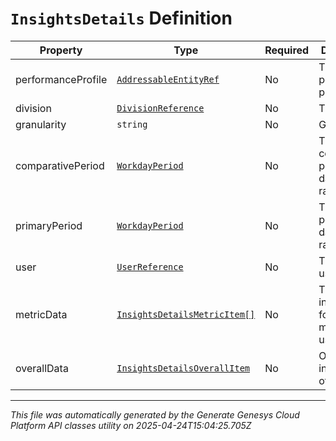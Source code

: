 # `InsightsDetails` Definition

| Property | Type | Required | Description |
|----------|------|----------|-------------|
| performanceProfile | [`AddressableEntityRef`](addressableentityref-definition.md) | No | The performance profile |
| division | [`DivisionReference`](divisionreference-definition.md) | No | The division |
| granularity | `string` | No | Granularity |
| comparativePeriod | [`WorkdayPeriod`](workdayperiod-definition.md) | No | The comparative period work day date range |
| primaryPeriod | [`WorkdayPeriod`](workdayperiod-definition.md) | No | The primary period work day date range |
| user | [`UserReference`](userreference-definition.md) | No | The query user |
| metricData | [`InsightsDetailsMetricItem[]`](insightsdetailsmetricitem-definition.md) | No | The list of insights data for each metric of the user |
| overallData | [`InsightsDetailsOverallItem`](insightsdetailsoverallitem-definition.md) | No | Overall insights data of the user |

---

*This file was automatically generated by the Generate Genesys Cloud Platform API classes utility on 2025-04-24T15:04:25.705Z*